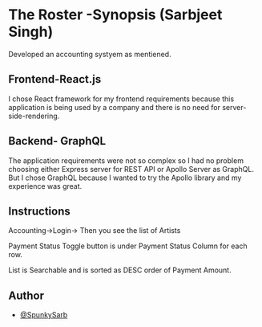 
# The Roster -Synopsis (Sarbjeet Singh)

Developed an accounting systyem as mentiened.




## Frontend-React.js


I chose React framework for my frontend requirements because this application is being used by a company and there is no need for server-side-rendering.

## Backend- GraphQL

The application requirements were not so complex so I had no problem choosing either Express server for REST API or Apollo Server as GraphQL.
But I chose GraphQL because I wanted to try the Apollo library and my experience was great.
## Instructions

Accounting->Login-> Then you see the list of Artists

Payment Status Toggle button is under Payment Status Column for each row.

List is Searchable and is sorted as DESC order of Payment Amount.


## Author

- [@SpunkySarb](https://github.com/SpunkySarb)


